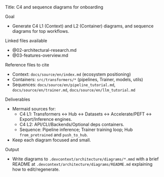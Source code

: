 Title: C4 and sequence diagrams for onboarding

Goal
- Generate C4 L1 (Context) and L2 (Container) diagrams, and sequence diagrams for top workflows.

Linked files available
- @02-architectural-research.md
- @03-features-overview.md

Reference files to cite
- Context: `docs/source/en/index.md` (ecosystem positioning)
- Containers: `src/transformers/*` (pipelines, Trainer, models, utils)
- Sequences: `docs/source/en/pipeline_tutorial.md`, `docs/source/en/trainer.md`, `docs/source/en/llm_tutorial.md`

Deliverables
- Mermaid sources for:
  - C4 L1: Transformers ↔ Hub ↔ Datasets ↔ Accelerate/PEFT ↔ Export/Inference engines.
  - C4 L2: API/CLI/Backends/Optional deps containers.
  - Sequence: Pipeline inference; Trainer training loop; Hub `from_pretrained` and `push_to_hub`.
- Keep each diagram focused and small.

Output
- Write diagrams to `.devcontext/architecture/diagrams/*.mmd` with a brief README at `.devcontext/architecture/diagrams/README.md` explaining how to edit/regenerate.
